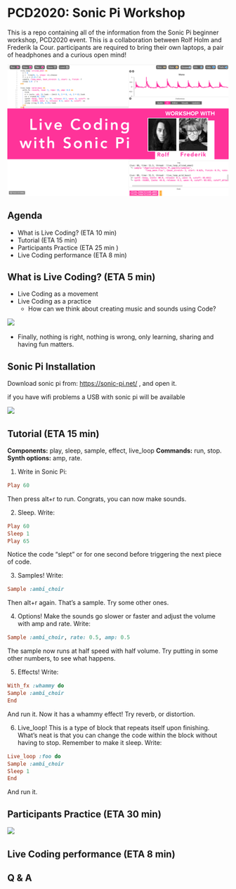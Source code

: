 # PCD2020: Sonic Pi Workshop
This is a repo containing all of the information from the Sonic Pi beginner workshop, PCD2020 event. This is a collaboration between Rolf Holm and Frederik la Cour. participants are required to bring their own laptops, a pair of headphones and a curious open mind!

![](./media/SonicPiworkshopBackdrop.gif)

## Agenda

- What is Live Coding? (ETA 10 min)
- Tutorial (ETA 15 min)
- Participants Practice (ETA 25 min )
- Live Coding performance (ETA 8 min) 

## What is Live Coding? (ETA 5 min)

* Live Coding as a movement
* Live Coding as a practice
  * How can we think about creating music and sounds using Code?

![](https://idmmag.com/wp-content/uploads/2019/03/65367679_DATEBOOK_kost0321-algorithmic-700x500-1.jpg)

* Finally, nothing is right, nothing is wrong, only learning, sharing and having fun matters.

## Sonic Pi Installation

Download sonic pi from: https://sonic-pi.net/ , and open it.

if you have wifi problems a USB with sonic pi will be available 

![](https://www.raspberrypi.org/wp-content/uploads/2014/07/sonicpi2.png)

## Tutorial (ETA 15 min)

**Components:** play, sleep, sample, effect, live_loop
**Commands:** run, stop.
**Synth options:** amp, rate.

1. Write in Sonic Pi:

  ```ruby
  Play 60
  ```
  Then press alt+r to run. Congrats, you can now make sounds.

2. Sleep. Write:

  ```ruby
  Play 60
  Sleep 1
  Play 65
  ```

  Notice the code “slept” or for one second before triggering the next piece of code.

3. Samples! Write:

  ```ruby
  Sample :ambi_choir
  ```
  Then alt+r again. That’s a sample. Try some other ones.

4. Options! Make the sounds go slower or faster and adjust the volume with amp and rate. Write:

  ```ruby
  Sample :ambi_choir, rate: 0.5, amp: 0.5
  ```

   The sample now runs at half speed with half volume. Try putting in some other numbers, to see what happens. 

5. Effects! Write:

  ```ruby
  With_fx :whammy do
  Sample :ambi_choir
  End
  ```

  And run it. Now it has a whammy effect! Try reverb, or distortion.

6. Live_loop! This is a type of block that repeats itself upon finishing. What’s neat is that you can change the code within the block without having to stop. Remember to make it sleep. Write:

  ```ruby
  Live_loop :foo do
  Sample :ambi_choir
  Sleep 1
  End
  ```

  And run it.

## Participants Practice (ETA 30 min)

![](https://lh3.googleusercontent.com/proxy/VZFnK6SGQ-lfsp-e6nEaJ7-naJkXkiG1UzVPh11etMgN6ndHbjbK-rIoIWBYKN6aj9r7wQ1285I1K7bnzu-Ea63awBb4AD_8iM8k7PWuK4c3CV1yeYaXzrBHD7WgnHF6Ro75S3CuR8BHmtS4Qswkh2XZCFIvOtlrf1ZXw9lQMZcQkVL3-4nZt_5Wju07WnIcBn_aGIiX0JzXQlcUamqL1XnxjpeR7fjpWAwyjkfx)

## Live Coding performance (ETA 8 min)



## Q & A

